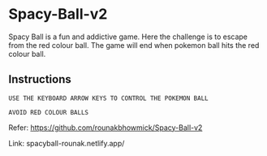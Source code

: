 # Spacy-Ball-v2
Spacy Ball is a  fun and addictive game. Here the challenge is to escape from the red colour ball. The game will end when pokemon ball hits the red colour ball.

## Instructions
```
USE THE KEYBOARD ARROW KEYS TO CONTROL THE POKEMON BALL

AVOID RED COLOUR BALLS
```

Refer: https://github.com/rounakbhowmick/Spacy-Ball-v2

Link: spacyball-rounak.netlify.app/
